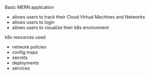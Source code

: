Basic MERN application 

- allows users to track their Cloud Virtual Machines and Networks
- allows users to login 
- allows users to visualize their k8s environment



k8s resources used 

- network policies 
- config maps 
- secrets 
- deployments
- services 

